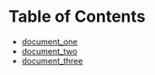 # Table of Contents

- [document\_one](document_one/document.md)
- [document\_two](document_two/document.md)
- [document\_three](document_three/document.md)
